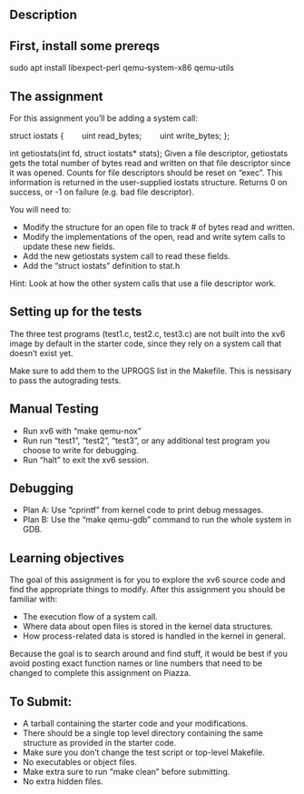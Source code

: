 ## Description

## First, install some prereqs

sudo apt install libexpect-perl qemu-system-x86 qemu-utils

## The assignment

For this assignment you’ll be adding a system call:

struct iostats {
&emsp;&emsp;uint read_bytes;
&emsp;&emsp;uint write_bytes;
};

int getiostats(int fd, struct iostats* stats);
Given a file descriptor, getiostats gets the total number of bytes read and written on that file descriptor since it was opened. Counts for file descriptors should be reset on “exec”. This information is returned in the user-supplied iostats structure. Returns 0 on success, or -1 on failure (e.g. bad file descriptor).

You will need to:

- Modify the structure for an open file to track # of bytes read and written.
- Modify the implementations of the open, read and write sytem calls to update these new fields.
- Add the new getiostats system call to read these fields.
- Add the “struct iostats” definition to stat.h

Hint: Look at how the other system calls that use a file descriptor work.

## Setting up for the tests

The three test programs (test1.c, test2.c, test3.c) are not built into the xv6 image by default in the starter code, since they rely on a system call that doesn’t exist yet.

Make sure to add them to the UPROGS list in the Makefile. This is nessisary to pass the autograding tests.

## Manual Testing

- Run xv6 with “make qemu-nox”
- Run run “test1”, “test2”, “test3”, or any additional test program you choose to write for debugging.
- Run “halt” to exit the xv6 session.

## Debugging

- Plan A: Use “cprintf” from kernel code to print debug messages.
- Plan B: Use the “make qemu-gdb” command to run the whole system in GDB.

## Learning objectives

The goal of this assignment is for you to explore the xv6 source code and find the appropriate things to modify. After this assignment you should be familiar with:

- The execution flow of a system call.
- Where data about open files is stored in the kernel data structures.
- How process-related data is stored is handled in the kernel in general.

Because the goal is to search around and find stuff, it would be best if you avoid posting exact function names or line numbers that need to be changed to complete this assignment on Piazza.

## To Submit:
- A tarball containing the starter code and your modifications.
- There should be a single top level directory containing the same structure as provided in the starter code.
- Make sure you don’t change the test script or top-level Makefile.
- No executables or object files.
- Make extra sure to run “make clean” before submitting.
- No extra hidden files.
